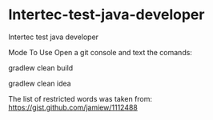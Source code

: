 # Intertec-test-java-developer
Intertec test java developer
 
 Mode To Use
  Open a git console and text the comands:
  
  gradlew clean build
  
  gradlew clean idea
 
The list of restricted words was taken from: https://gist.github.com/jamiew/1112488
